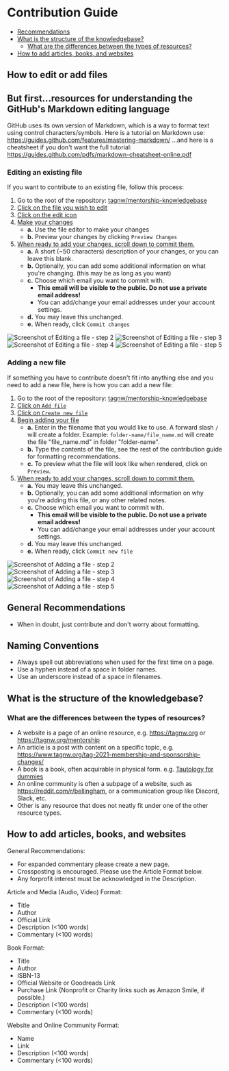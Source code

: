 # Contribution Guide

* [Recommendations](#recommendations)
* [What is the structure of the knowledgebase?](#what-is-the-structure-of-the-knowledgebase)
   * [What are the differences between the types of resources?](#what-are-the-differences-between-the-types-of-resources)
* [How to add articles, books, and websites](#how-to-add-articles-books-and-websites)


## How to edit or add files

## But first...resources for understanding the GitHub's Markdown editing language
GitHub uses its own version of Markdown, which is a way to format text using control characters/symbols.
Here is a tutorial on Markdown use:  https://guides.github.com/features/mastering-markdown/
...and here is a cheatsheet if you don't want the full tutorial:  https://guides.github.com/pdfs/markdown-cheatsheet-online.pdf

### Editing an existing file

If you want to contribute to an existing file, follow this process:

1. Go to the root of the repository: [tagnw/mentorship-knowledgebase](https://github.com/tagnw/mentorship-knowledgebase)
1. [Click on the file you wish to edit](#edit-file-step-2)
1. [Click on the edit icon](#edit-file-step-3)
1. [Make your changes](#edit-file-step-4)
   * **a.** Use the file editor to make your changes
   * **b.** Preview your changes by clicking `Preview Changes`
1. [When ready to add your changes, scroll down to commit them.](#edit-file-step-5)
   * **a.** A short (~50 characters) description of your changes, or you can leave this blank.
   * **b.** Optionally, you can add some additional information on what you're changing. (this may be as long as you want)
   * **c.** Choose which email you want to commit with.
      * **This email will be visible to the public. Do not use a private email address!**
      * You can add/change your email addresses under your account settings.
   * **d.** You may leave this unchanged.
   * **e.** When ready, click `Commit changes`

<img id='edit-file-step-2' src='assets/images/edit-file-step-2.png' alt='Screenshot of Editing a file - step 2'>
<img id='edit-file-step-3' src='assets/images/edit-file-step-3.png' alt='Screenshot of Editing a file - step 3'>
<img id='edit-file-step-4' src='assets/images/edit-file-step-4.png' alt='Screenshot of Editing a file - step 4'>
<img id='edit-file-step-5' src='assets/images/edit-file-step-5.png' alt='Screenshot of Editing a file - step 5'>

### Adding a new file

If something you have to contribute doesn't fit into anything else and you need
to add a new file, here is how you can add a new file:

1. Go to the root of the repository: [tagnw/mentorship-knowledgebase](https://github.com/tagnw/mentorship-knowledgebase)
1. [Click on `Add file`](#add-file-step-2)
1. [Click on `Create new file`](#add-file-step-3)
1. [Begin adding your file](#add-file-step-4)
   * **a.** Enter in the filename that you would like to use. A forward slash `/` will create a folder. Example: `folder-name/file_name.md` will create the file "file_name.md" in folder "folder-name".
   * **b.** Type the contents of the file, see the rest of the contribution guide for formatting recommendations.
   * **c.** To preview what the file will look like when rendered, click on `Preview`.
1. [When ready to add your changes, scroll down to commit them.](#add-file-step-5)
   * **a.** You may leave this unchanged.
   * **b.** Optionally, you can add some additional information on why you're adding this file, or any other related notes.
   * **c.** Choose which email you want to commit with.
      * **This email will be visible to the public. Do not use a private email address!**
      * You can add/change your email addresses under your account settings.
   * **d.** You may leave this unchanged.
   * **e.** When ready, click `Commit new file`

<img id='add-file-step-2' src='assets/images/add-file-step-2.png' alt='Screenshot of Adding a file - step 2'>
<img id='add-file-step-3' src='assets/images/add-file-step-3.png' alt='Screenshot of Adding a file - step 3'>
<img id='add-file-step-4' src='assets/images/add-file-step-4.png' alt='Screenshot of Adding a file - step 4'>
<img id='add-file-step-5' src='assets/images/add-file-step-5.png' alt='Screenshot of Adding a file - step 5'>

## General Recommendations

* When in doubt, just contribute and don't worry about formatting.

## Naming Conventions

* Always spell out abbreviations when used for the first time on a page.
* Use a hyphen instead of a space in folder names.
* Use an underscore instead of a space in filenames.

## What is the structure of the knowledgebase?

### What are the differences between the types of resources?

* A website is a page of an online resource, e.g. https://tagnw.org or https://tagnw.org/mentorship
* An article is a post with content on a specific topic, e.g. https://www.tagnw.org/tag-2021-membership-and-sponsorship-changes/
* A book is a book, often acquirable in physical form. e.g. [Tautology for dummies](https://youtu.be/izGwDsrQ1eQ)
* An online community is often a subpage of a website, such as https://reddit.com/r/bellingham, or a communication group like Discord, Slack, etc.
* Other is any resource that does not neatly fit under one of the other resource types.

## How to add articles, books, and websites

General Recommendations:
* For expanded commentary please create a new page.
* Crossposting is encouraged. Please use the Article Format below.
* Any forprofit interest must be acknowledged in the Description.

Article and Media (Audio, Video) Format:
* Title
* Author
* Official Link
* Description (<100 words)
* Commentary (<100 words)

Book Format:
* Title
* Author
* ISBN-13
* Official Website or Goodreads Link
* Purchase Link (Nonprofit or Charity links such as Amazon Smile, if possible.)
* Description (<100 words)
* Commentary (<100 words)

Website and Online Community Format:
* Name
* Link
* Description (<100 words)
* Commentary (<100 words)
